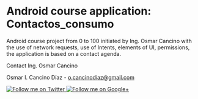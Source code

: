 # Android course application: Contactos_consumo

Android course project from 0 to 100 initiated by Ing. Osmar Cancino with the use of network requests, use of Intents, elements of UI, permissions, the application is based on a contact agenda.

Contact Ing. Osmar Cancino

Osmar I. Cancino Díaz - <o.cancinodiaz@gmail.com>

<a href="https://twitter.com/Osmar_ICancino">
  <img alt="Follow me on Twitter"
       src="https://raw.github.com/kikoso/android-stackblur/master/art/twitter.png" />
</a>
<a href="https://plus.google.com/u/0/112832662508601636179">
  <img alt="Follow me on Google+"
       src="https://raw.github.com/kikoso/android-stackblur/master/art/google-plus.png" />
</a>
